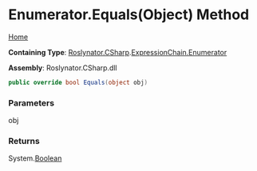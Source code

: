 # Enumerator\.Equals\(Object\) Method

[Home](../../../../../README.md)

**Containing Type**: [Roslynator.CSharp](../../../README.md)\.[ExpressionChain.Enumerator](../README.md)

**Assembly**: Roslynator\.CSharp\.dll

```csharp
public override bool Equals(object obj)
```

### Parameters

obj



### Returns

System\.[Boolean](https://docs.microsoft.com/en-us/dotnet/api/system.boolean)

